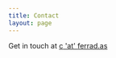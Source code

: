 ```yaml
---
title: Contact
layout: page
---
```


Get in touch at <a href="mailto:{{ site.author.email | encode_email }}">c<span id="emlat"> 'at' </span>ferrad.as</a>
